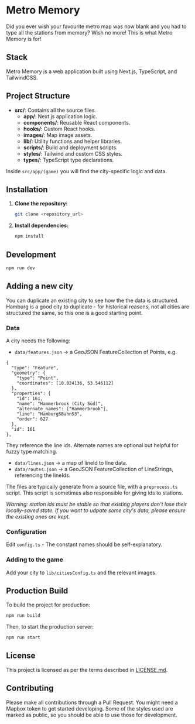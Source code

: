 # Metro Memory

Did you ever wish your favourite metro map was now blank and you had to type all the stations from memory? Wish no more! This is what Metro Memory is for!

## Stack 

Metro Memory is a web application built using Next.js, TypeScript, and TailwindCSS.

## Project Structure

- **src/**: Contains all the source files.
  - **app/**: Next.js application logic.
  - **components/**: Reusable React components.
  - **hooks/**: Custom React hooks.
  - **images/**: Map image assets.
  - **lib/**: Utility functions and helper libraries.
  - **scripts/**: Build and deployment scripts.
  - **styles/**: Tailwind and custom CSS styles.
  - **types/**: TypeScript type declarations.


Inside `src/app/(game)` you will find the city-specific logic and data. 


## Installation

1. **Clone the repository:**
   ```sh
   git clone <repository_url>
   ```
2. **Install dependencies:**
   ```sh
   npm install
   ```

## Development

```sh
npm run dev
```

## Adding a new city

You can duplicate an existing city to see how the the data is structured. 
Hamburg is a good city to duplicate - for historical reasons, not all cities are structured the same, so this one is a good starting point. 


### Data 

A city needs the following: 
- `data/features.json` -> a GeoJSON FeatureCollection of Points, e.g. 
```
{
  "type": "Feature",
  "geometry": {
    "type": "Point",
    "coordinates": [10.024136, 53.546112]
  },
  "properties": {
    "id": 161,
    "name": "Hammerbrook (City Süd)",
    "alternate_names": ["Hammerbrook"],
    "line": "HamburgSBahnS3",
    "order": 627
  },
  "id": 161
},
```
They reference the line ids. Alternate names are optional but helpful for fuzzy type matching. 

- `data/lines.json` -> a map of lineId to line data. 
- `data/routes.json` -> a GeoJSON FeatureCollection of LineStrings, referencing the lineIds. 

The files are typically generate from a source file, with a `preprocess.ts` script. 
This script is sometimes also responsible for giving ids to stations. 

*Warning: station ids must be stable so that existing players don't lose their locally-saved state. If you want to udpate some city's data, please ensure the existing ones are kept.*

### Configuration

Edit `config.ts` - The constant names should be self-explanatory. 

### Adding to the game

Add your city to `lib/citiesConfig.ts` and the relevant images.

## Production Build

To build the project for production:

```sh
npm run build
```

Then, to start the production server:

```sh
npm run start
```

## License

This project is licensed as per the terms described in [LICENSE.md](LICENSE.md).

## Contributing

Please make all contributions through a Pull Request. You might need a Mapbox token to get started developing. Some of the styles used are marked as public, so you should be able to use those for development. 

